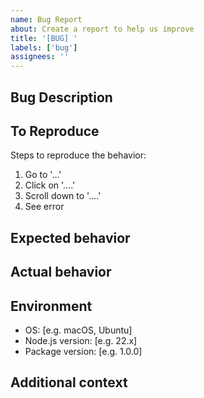 ```yaml
---
name: Bug Report
about: Create a report to help us improve
title: '[BUG] '
labels: ['bug']
assignees: ''
---
```


## Bug Description
<!-- A clear and concise description of what the bug is -->

## To Reproduce
Steps to reproduce the behavior:
1. Go to '...'
2. Click on '....'
3. Scroll down to '....'
4. See error

## Expected behavior
<!-- A clear and concise description of what you expected to happen -->

## Actual behavior
<!-- What actually happened -->

## Environment
- OS: [e.g. macOS, Ubuntu]
- Node.js version: [e.g. 22.x]
- Package version: [e.g. 1.0.0]

## Additional context
<!-- Add any other context about the problem here -->
